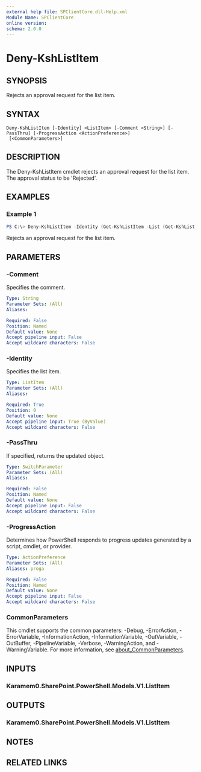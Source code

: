 ```yaml
---
external help file: SPClientCore.dll-Help.xml
Module Name: SPClientCore
online version:
schema: 2.0.0
---
```


# Deny-KshListItem

## SYNOPSIS
Rejects an approval request for the list item.

## SYNTAX

```
Deny-KshListItem [-Identity] <ListItem> [-Comment <String>] [-PassThru] [-ProgressAction <ActionPreference>]
 [<CommonParameters>]
```

## DESCRIPTION
The Deny-KshListItem cmdlet rejects an approval request for the list item. The approval status to be 'Rejected'.

## EXAMPLES

### Example 1
```powershell
PS C:\> Deny-KshListItem -Identity (Get-KshListItem -List (Get-KshList -ListTitle 'Announcements') -ItemId 1 )
```

Rejects an approval request for the list item.

## PARAMETERS

### -Comment
Specifies the comment.

```yaml
Type: String
Parameter Sets: (All)
Aliases:

Required: False
Position: Named
Default value: None
Accept pipeline input: False
Accept wildcard characters: False
```

### -Identity
Specifies the list item.

```yaml
Type: ListItem
Parameter Sets: (All)
Aliases:

Required: True
Position: 0
Default value: None
Accept pipeline input: True (ByValue)
Accept wildcard characters: False
```

### -PassThru
If specified, returns the updated object.

```yaml
Type: SwitchParameter
Parameter Sets: (All)
Aliases:

Required: False
Position: Named
Default value: None
Accept pipeline input: False
Accept wildcard characters: False
```

### -ProgressAction
Determines how PowerShell responds to progress updates generated by a script, cmdlet, or provider.

```yaml
Type: ActionPreference
Parameter Sets: (All)
Aliases: proga

Required: False
Position: Named
Default value: None
Accept pipeline input: False
Accept wildcard characters: False
```

### CommonParameters
This cmdlet supports the common parameters: -Debug, -ErrorAction, -ErrorVariable, -InformationAction, -InformationVariable, -OutVariable, -OutBuffer, -PipelineVariable, -Verbose, -WarningAction, and -WarningVariable. For more information, see [about_CommonParameters](http://go.microsoft.com/fwlink/?LinkID=113216).

## INPUTS

### Karamem0.SharePoint.PowerShell.Models.V1.ListItem

## OUTPUTS

### Karamem0.SharePoint.PowerShell.Models.V1.ListItem

## NOTES

## RELATED LINKS
